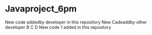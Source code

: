 # Javaproject_6pm
New code addedby developer in this repository
New Cadeaddby other developer B C D
New code 1 added in this repository
